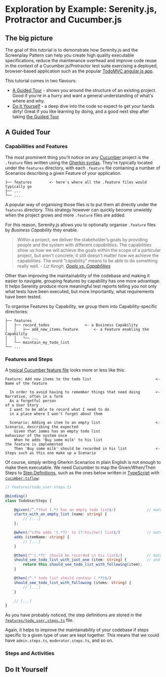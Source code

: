 # Exploration by Example: Serenity.js, Protractor and Cucumber.js

## The big picture

The goal of this tutorial is to demonstrate how Serenity.js and the Screenplay Pattern
can help you create high quality executable specifications, reduce the maintenance overhead and improve code reuse
in the context of a Cucumber.js/Protractor test suite exercising a deployed, browser-based application such as the popular
[TodoMVC angular.js app](http://todomvc.com/examples/angularjs/).

This tutorial comes in two flavours:
- [A Guided Tour](#a-guided-tour) - shows you around the structure of an existing project. Good if you're in a hurry and want a general understanding of what's where and why.
- [Do It Yourself](#do-it-yourself) - a deep dive into the code so expect to get your hands dirty! Great if you like learning by doing, and a good next step after taking [the Guided Tour](#a-guided-tour)

## A Guided Tour

### Capabilities and Features

The most prominent thing you'll notice on any [Cucumber](https://github.com/cucumber/cucumber-js) project
is the `.feature` files written using the [Gherkin syntax](https://github.com/cucumber/cucumber/wiki/Gherkin).
They're typically located under the `features` directory, with each `.feature` file containing a number of Scenarios
describing a given Feature of your application.

```
├── features        <- here's where all the .feature files would typically go
├── ...
└── ...
```

A popular way of organising those files is to put them all directly under the `features` directory.
This strategy however can quickly become unwieldy when the project grows and more `.feature` files are added.

For this reason, Serenity.js allows you to optionally organise `.feature` files by _Business Capability_ they enable.

> Within a project, we deliver the stakeholder’s goals by providing people and the system with different _capabilities_.
> The capabilities show us how we will achieve the goals within the scope of a particular project, but aren't concrete;
> it still doesn't matter how we achieve the capabilities.
> The word “capability” means to be able to do something really well. - _Liz Keogh, [Goals vs. Capabilities](https://lizkeogh.com/2014/06/06/goals-vs-capabilities/)_

Other than improving the maintainability of the codebase and making it easier to navigate,
grouping features by capability has one more advantage. It helps Serenity produce more meaningful test reports
telling you not only what tests have been executed, but more importantly, what requirements have been tested.

To organise Features by Capability, we group them into Capability-specific directories:

```
├── features
│   ├── record_todos                <- a Business Capability
│   │   ├── add_new_items.feature       <- a Feature enabling the Capability
│   │   └── ...
│   └── maintain_my_todo_list
└── ...
```

### Features and Steps

A [typical Cucumber feature file](features/record_todos/add_new_items.feature) looks more or less like this:

```gherkin
Feature: Add new items to the todo list                             <- Name of the feature

  In order to avoid having to remember things that need doing       <- Narrative, often in a form
  As a forgetful person                                                of a User Story
  I want to be able to record what I need to do
  in a place where I won't forget about them

  Scenario: Adding an item to an empty list                         <- Scenario, describing the expected
    Given that James has an empty todo list                            behaviour of the system once
    When he adds 'Buy some milk' to his list                           the feature is implemented
    Then 'Buy some milk' should be recorded in his list             <- Steps such as this one make up a Scenario
```

Of course, simply writing Gherkin Scenarios in plain English is not enough to make them executable.
We need Cucumber to map the Given/When/Then Steps to [Step Definitions](https://github.com/cucumber/cucumber/wiki/Step-Definitions),
such as the ones below written in [TypeScript](https://www.typescriptlang.org/) with [`cucumber-tsflow`](https://github.com/timjroberts/cucumber-js-tsflow):

```typescript
// features/todo_user.steps.ts

@binding()
class TodoUserSteps {

    @given(/^.*that (.*) has an empty todo list$/)              // matches "Given that James has an empty todo list"
    starts_with_an_empty_list (name: string) {
        // [...]
    };

    @when(/^s?he adds '(.*?)' to (?:his|her) list$/)            // matches "When he adds 'Buy some milk' to his list"
    adds (itemName: string) {
        // [...]
    }

    @then(/^'(.*?)' should be recorded in his list$/)           // matches "Then 'Buy some milk' should be recorded in his list"
    should_see_todo_list_with_just_one (item: string) {         // and delegates to should_see_todo_list_with_following
        return this.should_see_todo_list_with_following(item);
    }

    @then(/^.* todo list should contain (.*?)$/)
    should_see_todo_list_with_following (items: string) {
        // [...]
    }

    // [...]
}

```

As you have probably noticed, the step definitions are stored
in the [`features/todo_user.steps.ts`](features/todo_user.steps.ts) file.

Again, it helps to improve the maintainability of your codebase if steps specific to a given type of user
are kept together. This means that we could have `admin.steps.ts`, `moderator.steps.ts`, and so on.

### Steps and Activities


## Do It Yourself